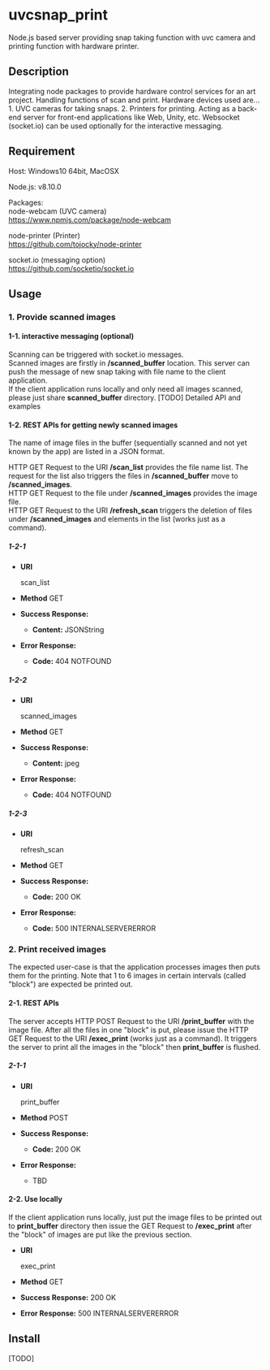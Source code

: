 # uvcsnap_print

Node.js based server providing snap taking function with uvc camera and printing function with hardware printer.

## Description

Integrating node packages to provide hardware control services for an art project. Handling functions of scan and print. Hardware devices used are... 1. UVC cameras for taking snaps. 2. Printers for printing. Acting as a back-end server for front-end applications like Web, Unity, etc. Websocket (socket.io) can be used optionally for the interactive messaging.

## Requirement

Host: Windows10 64bit, MacOSX  

Node.js: v8.10.0

Packages:  
node-webcam (UVC camera)  
https://www.npmjs.com/package/node-webcam  

node-printer (Printer)  
https://github.com/tojocky/node-printer  

socket.io (messaging option)  
https://github.com/socketio/socket.io

## Usage

### 1. Provide scanned images  
#### 1-1. interactive messaging (optional)
Scanning can be triggered with socket.io messages.  
Scanned images are firstly in **/scanned_buffer** location.
This server can push the message of new snap taking with file name to the client application.  
If the client application runs locally and only need all images scanned, please just share **scanned_buffer** directory.
[TODO] Detailed API and examples  

#### 1-2. REST APIs for getting newly scanned images
The name of image files in the buffer (sequentially scanned and not yet known by the app) are listed in a JSON format.  

HTTP GET Request to the URI **/scan_list** provides the file name list. The request for the list also triggers the files in **/scanned_buffer** move to **/scanned_images**.  
HTTP GET Request to the file under **/scanned_images** provides the image file.  
HTTP GET Request to the URI **/refresh_scan** triggers the deletion of files under **/scanned_images** and elements in the list (works just as a command).

##### 1-2-1
* **URI**

  scan_list

* **Method**
  GET

* **Success Response:**
  * **Content:** JSONString

* **Error Response:**
  * **Code:** 404 NOTFOUND

##### 1-2-2
* **URI**

  scanned_images

* **Method**
  GET

* **Success Response:**
  * **Content:** jpeg

* **Error Response:**
  * **Code:** 404 NOTFOUND

##### 1-2-3
* **URI**

  refresh_scan

* **Method**
  GET

* **Success Response:**
  * **Code:** 200 OK

* **Error Response:**
  * **Code:** 500 INTERNALSERVERERROR

### 2. Print received images
The expected user-case is that the application processes images then puts them for the printing. Note that 1 to 6 images in certain intervals (called "block") are expected be printed out.
#### 2-1. REST APIs
The server accepts HTTP POST Request to the URI **/print_buffer** with the image file.
After all the files in one "block" is put, please issue the HTTP GET Request to the URI **/exec_print** (works just as a command). It triggers the server to print all the images in the "block" then **print_buffer** is flushed.

##### 2-1-1
* **URI**

  print_buffer

* **Method**
  POST

* **Success Response:**
  * **Code:** 200 OK

* **Error Response:**
  * TBD

#### 2-2. Use locally
If the client application runs locally, just put the image files to be printed out to **print_buffer** directory then issue the GET Request to **/exec_print** after the "block" of images are put like the previous section.

* **URI**

  exec_print

* **Method**
  GET

* **Success Response:** 200 OK

* **Error Response:** 500 INTERNALSERVERERROR

## Install
[TODO]
